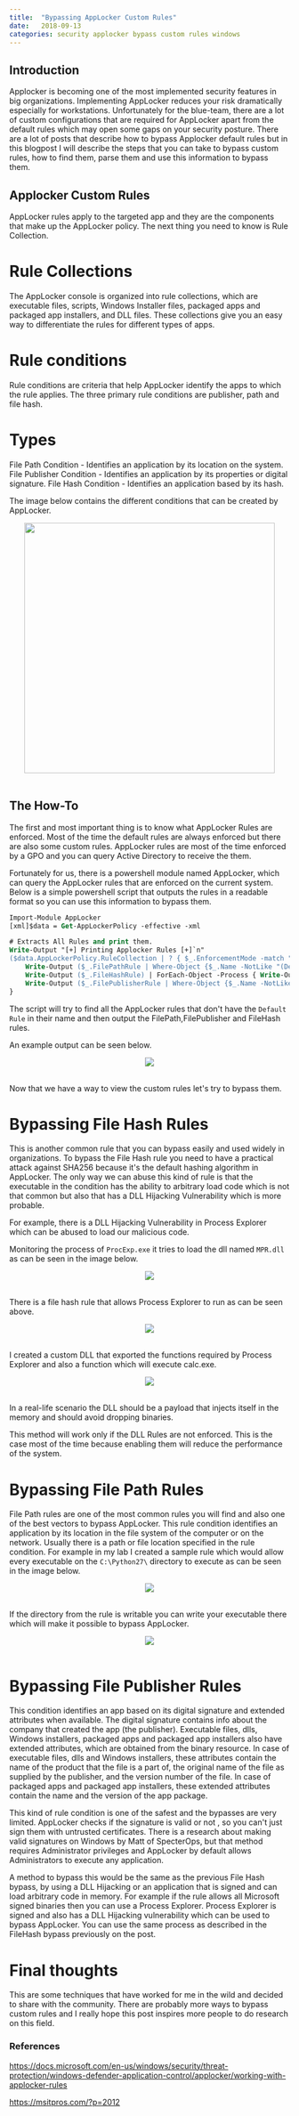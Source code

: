 ```yaml
---
title:  "Bypassing AppLocker Custom Rules"
date:   2018-09-13
categories: security applocker bypass custom rules windows
---
```




## Introduction

Applocker is becoming one of the most implemented security features in big organizations. Implementing AppLocker reduces your risk dramatically especially for workstations. Unfortunately for the blue-team, there are a lot of custom configurations that are required for AppLocker apart from the default rules which may open some gaps on your security posture. There are a lot of posts that describe how to bypass Applocker default rules but in this blogpost I will describe the steps that you can take to bypass custom rules, how to find them, parse them and use this information to bypass them.

## Applocker Custom Rules

AppLocker rules apply to the targeted app and they are the components that make up the AppLocker policy. The next thing you need to know is Rule Collection. 

# Rule Collections

The AppLocker console is organized into rule collections, which are executable files, scripts, Windows Installer files, packaged apps and packaged app installers, and DLL files. These collections give you an easy way to differentiate the rules for different types of apps.

# Rule conditions
Rule conditions are criteria that help AppLocker identify the apps to which the rule applies. The three primary rule conditions are publisher, path and file hash.

# Types 

File Path Condition - Identifies an application by its location on the system.
File Publisher Condition - Identifies an application by its properties or digital signature.
File Hash Condition - Identifies an application based by its hash.

The image below contains the different conditions that can be created by AppLocker.

<center>
<img src="/images/simple-applocker-rule.png" height="450px">
<br><br></center>




## The How-To

The first and most important thing is to know what AppLocker Rules are enforced. Most of the time the default rules are always enforced but there are also some custom rules. AppLocker rules are most of the time enforced by a GPO and you can query Active Directory to receive the them.

Fortunately for us, there is a powershell module named AppLocker, which can query the AppLocker rules that are enforced on the current system. Below is a simple powershell script that outputs the rules in a readable format so you can use this information to bypass them.


```ps
Import-Module AppLocker
[xml]$data = Get-AppLockerPolicy -effective -xml

# Extracts All Rules and print them.
Write-Output "[+] Printing Applocker Rules [+]`n"
($data.AppLockerPolicy.RuleCollection | ? { $_.EnforcementMode -match "Enabled" }) | ForEach-Object -Process {
    Write-Output ($_.FilePathRule | Where-Object {$_.Name -NotLike "(Default Rule)*"}) | ForEach-Object -Process {Write-Output "=== File Path Rule ===`n`n Rule Name : $($_.Name) `n Condition : $($_.Conditions.FilePathCondition.Path)`n Description: $($_.Description) `n Group/SID : $($_.UserOrGroupSid)`n`n"}
    Write-Output ($_.FileHashRule) | ForEach-Object -Process { Write-Output "=== File Hash Rule ===`n`n Rule Name : $($_.Name) `n File Name :  $($_.Conditions.FileHashCondition.FileHash.SourceFileName) `n Hash type : $($_.Conditions.FileHashCondition.FileHash.Type) `n Hash :  $($_.Conditions.FileHashCondition.FileHash.Data) `n Description: $($_.Description) `n Group/SID : $($_.UserOrGroupSid)`n`n"}
    Write-Output ($_.FilePublisherRule | Where-Object {$_.Name -NotLike "(Default Rule)*"}) | ForEach-Object -Process {Write-Output "=== File Publisher Rule ===`n`n Rule Name : $($_.Name) `n PublisherName : $($_.Conditions.FilePublisherCondition.PublisherName) `n ProductName : $($_.Conditions.FilePublisherCondition.ProductName) `n BinaryName : $($_.Conditions.FilePublisherCondition.BinaryName) `n BinaryVersion Min. : $($_.Conditions.FilePublisherCondition.BinaryVersionRange.LowSection) `n BinaryVersion Max. : $($_.Conditions.FilePublisherCondition.BinaryVersionRange.HighSection) `n Description: $($_.Description) `n Group/SID : $($_.UserOrGroupSid)`n`n"}
}

```

The script will try to find all the AppLocker rules that don't have the ```Default Rule``` in their name and then output the FilePath,FilePublisher and FileHash rules. 

An example output can be seen below.

<center>
<img src="/images/script-output.png">
<br><br></center>

Now that we have a way to view the custom rules let's try to bypass them.


# Bypassing File Hash Rules

This is another common rule that you can bypass easily and used widely in organizations. To bypass the File Hash rule you need to have a practical attack against SHA256 because it's the default hashing algorithm in AppLocker. The only way we can abuse this kind of rule is that the executable in the condition has the ability to arbitrary load code which is not that common but also that has a DLL Hijacking Vulnerability which is more probable.

For example, there is a DLL Hijacking Vulnerability in Process Explorer which can be abused to load our malicious code.

Monitoring the process of ```ProcExp.exe``` it tries to load the dll named ```MPR.dll``` as can be seen in the image below.

<center>
<img src="/images/dll-hijack.png">
<br><br></center>

There is a file hash rule that allows Process Explorer to run as can be seen above.

<center>
<img src="/images/file-hash-rule.png">
<br><br></center>

I created a custom DLL that exported the functions required by Process Explorer and also a function which will execute calc.exe.

<center>
<img src="/images/proc-exp-dll-exec.png">
<br><br></center>

In a real-life scenario the DLL should be a payload that injects itself in the memory and should avoid dropping binaries.

This method will work only if the DLL Rules are not enforced. This is the case most of the time because enabling them will reduce the performance of the system.

# Bypassing File Path Rules

File Path rules are one of the most common rules you will find and also one of the best vectors to bypass AppLocker.
This rule condition identifies an application by its location in the file system of the computer or on the network.
Usually there is a path or file location specified in the rule condition. For example in my lab I created a sample rule which would allow every executable on the ```C:\Python27\``` directory to execute as can be seen in the image below.

<center>
<img src="/images/file-path-rule.png">
<br><br></center>

If the directory from the rule is writable you can write your executable there which will make it possible to bypass AppLocker.

<center>
<img src="/images/file-path-bypass-successfully.png">
<br><br></center>

# Bypassing File Publisher Rules

This condition identifies an app based on its digital signature and extended attributes when available. The digital signature contains info about the company that created the app (the publisher). Executable files, dlls, Windows installers, packaged apps and packaged app installers also have extended attributes, which are obtained from the binary resource. In case of executable files, dlls and Windows installers, these attributes contain the name of the product that the file is a part of, the original name of the file as supplied by the publisher, and the version number of the file. In case of packaged apps and packaged app installers, these extended attributes contain the name and the version of the app package.

This kind of rule condition is one of the safest and the bypasses are very limited. AppLocker checks if the signature is valid or not , so you can't just sign them with untrusted certificates. There is a research about making valid signatures on Windows by Matt of SpecterOps, but that method requires Administrator privileges and AppLocker by default allows Administrators to execute any application. 

A method to bypass this would be the same as the previous File Hash bypass, by using a DLL Hijacking or an application that is signed and can load arbitrary code in memory. For example if the rule allows all Microsoft signed binaries then you can use a Process Explorer.
Process Explorer is signed and also has a DLL Hijacking vulnerability which can be used to bypass AppLocker.
You can use the same process as described in the FileHash bypass previously on the post.

# Final thoughts

This are some techniques that have worked for me in the wild and decided to share with the community. 
There are probably more ways to bypass custom rules and I really hope this post inspires more people to do research on this field.

### References
<a href="https://docs.microsoft.com/en-us/windows/security/threat-protection/windows-defender-application-control/applocker/working-with-applocker-rules">https://docs.microsoft.com/en-us/windows/security/threat-protection/windows-defender-application-control/applocker/working-with-applocker-rules</a>

<a href="https://msitpros.com/?p=2012">https://msitpros.com/?p=2012</a>